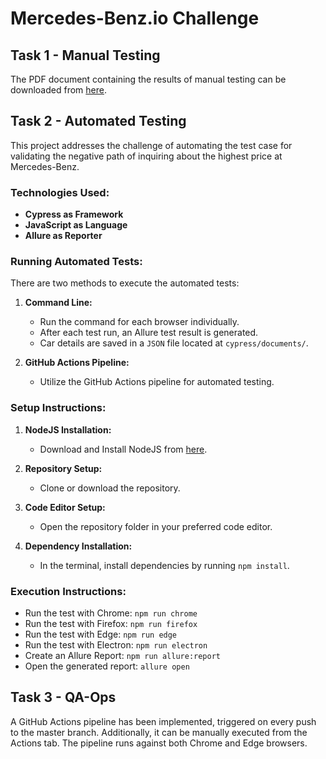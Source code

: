 # Mercedes-Benz.io Challenge

## Task 1 - Manual Testing

The PDF document containing the results of manual testing can be downloaded from [here](https://github.com/aksantos/challenge-mercedes-benz.io-cypress/blob/master/TASK_1/challenge-mercedes-benz-io.pdf).

## Task 2 - Automated Testing

This project addresses the challenge of automating the test case for validating the negative path of inquiring about the highest price at Mercedes-Benz.

### Technologies Used:

- **Cypress as Framework**
- **JavaScript as Language**
- **Allure as Reporter**

### Running Automated Tests:

There are two methods to execute the automated tests:

1. **Command Line:**

   - Run the command for each browser individually.
   - After each test run, an Allure test result is generated.
   - Car details are saved in a `JSON` file located at `cypress/documents/`.

2. **GitHub Actions Pipeline:**
   - Utilize the GitHub Actions pipeline for automated testing.

### Setup Instructions:

1. **NodeJS Installation:**

   - Download and Install NodeJS from [here](https://nodejs.org/en/download/).

2. **Repository Setup:**

   - Clone or download the repository.

3. **Code Editor Setup:**

   - Open the repository folder in your preferred code editor.

4. **Dependency Installation:**
   - In the terminal, install dependencies by running `npm install`.

### Execution Instructions:

- Run the test with Chrome: `npm run chrome`
- Run the test with Firefox: `npm run firefox`
- Run the test with Edge: `npm run edge`
- Run the test with Electron: `npm run electron`
- Create an Allure Report: `npm run allure:report`
- Open the generated report: `allure open`

## Task 3 - QA-Ops

A GitHub Actions pipeline has been implemented, triggered on every push to the master branch. Additionally, it can be manually executed from the Actions tab. The pipeline runs against both Chrome and Edge browsers.
